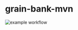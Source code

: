 # grain-bank-mvn
![example workflow](https://github.com/dplewinska/grain-bank-mvn/actions/workflows/ci.yml/badge.svg)
